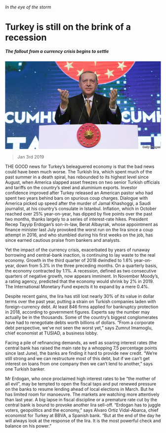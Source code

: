 ###### In the eye of the storm

# Turkey is still on the brink of a recession 

##### The fallout from a currency crisis begins to settle 

![image](images/20190105_eup502.jpg) 

> Jan 3rd 2019 

 

THE GOOD news for Turkey’s beleaguered economy is that the bad news could have been much worse. The Turkish lira, which spent much of the past summer in a death spiral, has rebounded to its highest level since August, when America slapped asset freezes on two senior Turkish officials and tariffs on the country’s steel and aluminium exports. Investor confidence improved after Turkey released an American pastor who had spent two years behind bars on spurious coup charges. Dialogue with America picked up speed after the murder of Jamal Khashoggi, a Saudi journalist, at his country’s consulate in Istanbul. Inflation, which in October reached over 25% year-on-year, has dipped by five points over the past two months, thanks largely to a series of interest-rate hikes. President Recep Tayyip Erdogan’s son-in-law, Berat Albayrak, whose appointment as finance minister last July provoked the worst run on the lira since a coup attempt in 2016, and who stumbled during his first weeks on the job, has since earned cautious praise from bankers and analysts. 

Yet the impact of the currency crisis, exacerbated by years of runaway borrowing and central-bank inaction, is continuing to lay waste to the real economy. Growth in the third quarter of 2018 dwindled to 1.6% year-on-year, down from 5.3% in the three preceding months. On a quarterly basis, the economy contracted by 1.1%. A recession, defined as two consecutive quarters of negative growth, now appears imminent. In November Moody’s, a rating agency, predicted that the economy would shrink by 2% in 2019. The International Monetary Fund expects it to expand by a mere 0.4%. 

Despite recent gains, the lira has still lost nearly 30% of its value in dollar terms over the past year, putting a strain on Turkish companies laden with foreign-currency debt. At least 846 firms applied for bankruptcy protection in 2018, according to government figures. Experts say the number may actually be in the thousands. Some of the country’s biggest conglomerates have had to renegotiate debts worth billions of dollars. “From a corporate debt perspective, we’ve not seen the worst yet,” says Zumrut Imamoglu, chief economist at TUSIAD, a business lobby. 

Facing a pile of refinancing demands, as well as soaring interest rates (the central bank has raised the main rate by a whopping 7.5 percentage points since last June), the banks are finding it hard to provide new credit. “We’re still strong and we can restructure most of this debt, but if we can’t get interest on loans from one company then we can’t lend to another,” says one Turkish banker. 

Mr Erdogan, who once proclaimed high interest rates to be “the mother of all evil”, may be tempted to open the fiscal taps and put renewed pressure on the banks to resume lending ahead of local elections in March. But he has limited room for manoeuvre. The markets are watching more attentively than last year. A big lapse in fiscal discipline or a premature rate cut by the central bank is bound to provoke another lira sell-off. “Erdogan has to juggle voters, geopolitics and the economy,” says Alvaro Ortiz Vidal-Abarca, chief economist for Turkey at BBVA, a Spanish bank. “But at the end of the day he will always look at the response of the lira. It is the most powerful check and balance on his power.” 

